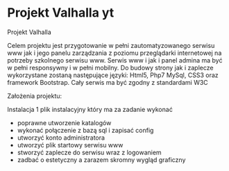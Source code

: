 # Projekt Valhalla yt
Projekt Valhalla

Celem projektu jest przygotowanie w pełni zautomatyzowanego serwisu www jak i jego panelu zarządzania z poziomu przeglądarki internetowej na potrzeby szkolnego serwisu www. Serwis www i jak i panel admina ma być w pełni responsywny i w pełni mobilny. Do budowy strony jak i zaplecze wykorzystane zostaną następujące języki: Html5, Php7 MySql, CSS3 oraz framework Bootstrap.
Cały serwis ma być zgodny z standardami W3C

Założenia projektu:

Instalacja
1 plik instalacyjny który ma za zadanie wykonać
- poprawne utworzenie katalogów
- wykonać połączenie z bazą sql i zapisać config
- utworzyć konto administratora
- utworzyć plik startowy serwisu www
- stworzyć zaplecze do serwisu wraz z logowaniem
- zadbać o estetyczny a zarazem skromny wygląd graficzny


